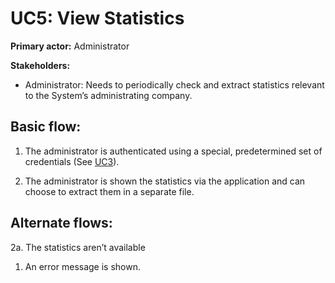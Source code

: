 


# UC5: View Statistics

**Primary actor:** Administrator

**Stakeholders:**

-   Administrator: Needs to periodically check and extract statistics relevant to the System’s administrating company.
    

  

## Basic flow:

1.  The administrator is authenticated using a special, predetermined set of credentials (See [UC3](uc3-Authenticate_User.md)).
    
2.  The administrator is shown the statistics via the application and can choose to extract them in a separate file.
    

  

## Alternate flows:

2a. The statistics aren’t available

1.  An error message is shown.
